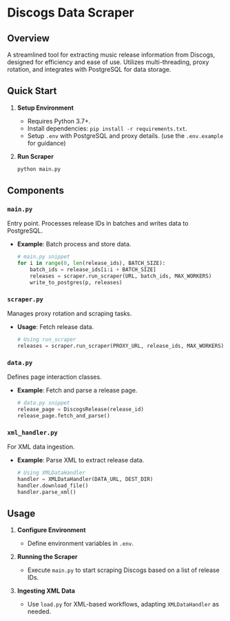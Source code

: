 # Discogs Data Scraper

## Overview
A streamlined tool for extracting music release information from Discogs, designed for efficiency and ease of use. Utilizes multi-threading, proxy rotation, and integrates with PostgreSQL for data storage.

## Quick Start
1. **Setup Environment**
   - Requires Python 3.7+.
   - Install dependencies: `pip install -r requirements.txt`.
   - Setup `.env` with PostgreSQL and proxy details. (use the `.env.example` for guidance)

2. **Run Scraper**
   ```bash
   python main.py
   ```

## Components

### `main.py`
Entry point. Processes release IDs in batches and writes data to PostgreSQL.
- **Example**: Batch process and store data.
  ```python
  # main.py snippet
  for i in range(0, len(release_ids), BATCH_SIZE):
      batch_ids = release_ids[i:i + BATCH_SIZE]
      releases = scraper.run_scraper(URL, batch_ids, MAX_WORKERS)
      write_to_postgres(p, releases)
  ```

### `scraper.py`
Manages proxy rotation and scraping tasks.
- **Usage**: Fetch release data.
  ```python
  # Using run_scraper
  releases = scraper.run_scraper(PROXY_URL, release_ids, MAX_WORKERS)
  ```

### `data.py`
Defines page interaction classes.
- **Example**: Fetch and parse a release page.
  ```python
  # data.py snippet
  release_page = DiscogsRelease(release_id)
  release_page.fetch_and_parse()
  ```

### `xml_handler.py`
For XML data ingestion.
- **Example**: Parse XML to extract release data.
  ```python
  # Using XMLDataHandler
  handler = XMLDataHandler(DATA_URL, DEST_DIR)
  handler.download_file()
  handler.parse_xml()
  ```

## Usage

1. **Configure Environment**
   - Define environment variables in `.env`.

2. **Running the Scraper**
   - Execute `main.py` to start scraping Discogs based on a list of release IDs.

3. **Ingesting XML Data**
   - Use `load.py` for XML-based workflows, adapting `XMLDataHandler` as needed.
